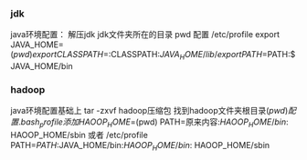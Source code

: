 
### jdk

java环境配置：
解压jdk
jdk文件夹所在的目录 pwd
配置 /etc/profile
export JAVA_HOME=$(pwd)
export CLASSPATH=$:CLASSPATH:$JAVA_HOME/lib/
export PATH=$PATH:$JAVA_HOME/bin

### hadoop

java环境配置基础上
tar -zxvf hadoop压缩包
找到hadoop文件夹根目录$(pwd)
配置 .bash_profile 
添加 HAOOP_HOME=$(pwd)
       PATH=原来内容:$HAOOP_HOME/bin:$ HAOOP_HOME/sbin 
或者 /etc/profile
     PATH=$PATH:$JAVA_HOME/bin:$HAOOP_HOME/bin:$ HAOOP_HOME/sbin 

